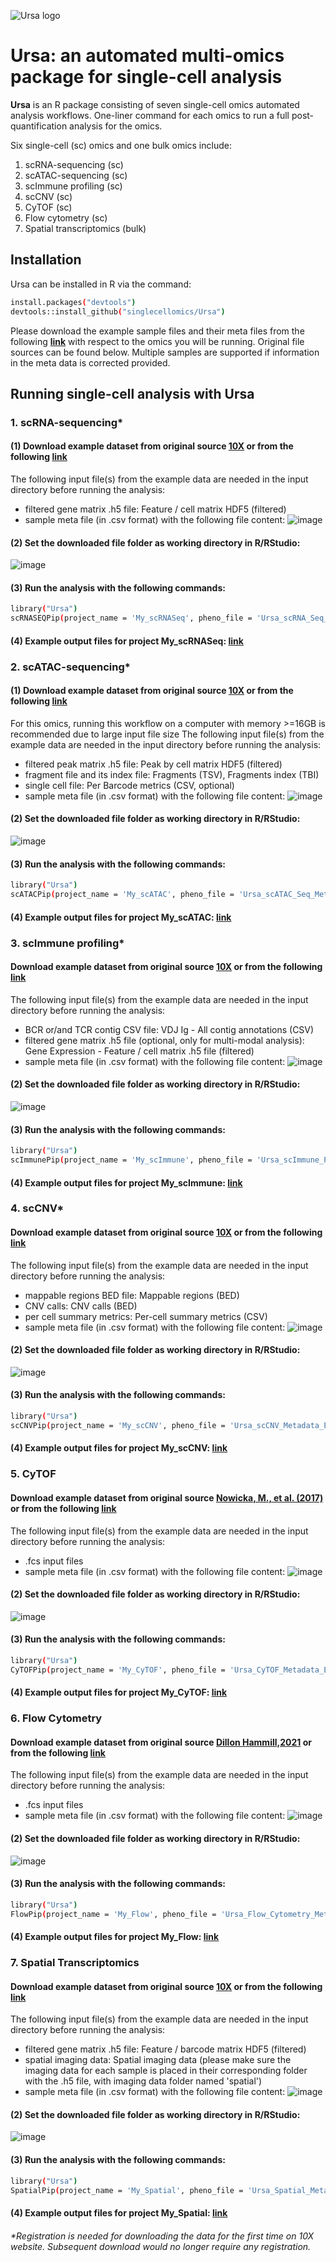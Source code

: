 ![Ursa logo](https://user-images.githubusercontent.com/5945741/165857896-912bfe07-f290-483c-bb96-d5ff21db1ab6.png)

# Ursa: an automated multi-omics package for single-cell analysis

__Ursa__ is an R package consisting of seven single-cell omics automated analysis workflows. One-liner command for each omics to run a full post-quantification analysis for the omics.

Six single-cell (sc) omics and one bulk omics include:

1. scRNA-sequencing (sc)
2. scATAC-sequencing (sc)
3. scImmune profiling (sc)
4. scCNV (sc)
5. CyTOF (sc)
6. Flow cytometry (sc)
7. Spatial transcriptomics (bulk)

## Installation

Ursa can be installed in R via the command:
```sh
install.packages("devtools")
devtools::install_github("singlecellomics/Ursa")
```
Please download the example sample files and their meta files from the following [__link__](https://www.dropbox.com/sh/zdi0554bf07spoo/AAAZNk_jsrFa53tg4CsGfU2ua?dl=0) with respect to the omics you will be running. Original file sources can be found below. Multiple samples are supported if information in the meta data is corrected provided.

## Running single-cell analysis with Ursa
### 1. scRNA-sequencing*
#### (1) Download example dataset from original source [__10X__](https://www.10xgenomics.com/resources/datasets/10k-human-pbmcs-3-v3-1-chromium-controller-3-1-high) or from the following [__link__](https://www.dropbox.com/sh/6q75ik2egtfai7q/AABkXelU7Iyz_cWmbdtSlpUMa?dl=0)
The following input file(s) from the example data are needed in the input directory before running the analysis:
- filtered gene matrix .h5 file: Feature / cell matrix HDF5 (filtered)
- sample meta file (in .csv format) with the following file content:
![image](https://user-images.githubusercontent.com/5945741/195846978-3091c9a7-c5c6-4217-a39f-1450c1c3a55e.png)
#### (2) Set the downloaded file folder as working directory in R/RStudio:
![image](https://user-images.githubusercontent.com/5945741/195845913-84d8b84f-49fd-4b50-9fd6-03622eb49958.png)
#### (3) Run the analysis with the following commands:
```sh
library("Ursa")
scRNASEQPip(project_name = 'My_scRNASeq', pheno_file = 'Ursa_scRNA_Seq_Metadata_Example.csv')
```
#### (4) Example output files for project My_scRNASeq: [__link__](https://www.dropbox.com/sh/triv03adukw2pp3/AAAYLKlcfy2zuhHSezYJ_Voca?dl=0)

### 2. scATAC-sequencing*
#### (1) Download example dataset from original source [__10X__](https://www.10xgenomics.com/resources/datasets/10k-human-pbmcs-atac-v2-chromium-controller-2-standard) or from the following [__link__](https://www.dropbox.com/sh/o5qx7coly4mp7l2/AABMSlfK2I6sIsdtkqM6Vkvja?dl=0)
For this omics, running this workflow on a computer with memory >=16GB is recommended due to large input file size
The following input file(s) from the example data are needed in the input directory before running the analysis:
- filtered peak matrix .h5 file: Peak by cell matrix HDF5 (filtered)
- fragment file and its index file: Fragments (TSV), Fragments index (TBI)
- single cell file: Per Barcode metrics (CSV, optional)
- sample meta file (in .csv format) with the following file content:
![image](https://user-images.githubusercontent.com/5945741/195842755-a8512786-e757-45de-8a16-f439bbdfd232.png)
#### (2) Set the downloaded file folder as working directory in R/RStudio:
![image](https://user-images.githubusercontent.com/5945741/195843616-03e607ec-4979-4f7a-a168-fc5341ad7576.png)
#### (3) Run the analysis with the following commands:
```sh
library("Ursa")
scATACPip(project_name = 'My_scATAC', pheno_file = 'Ursa_scATAC_Seq_Metadata_Example.csv')
```
#### (4) Example output files for project My_scATAC: [__link__](https://www.dropbox.com/sh/uwtb2gmw1vob94b/AAC4wDoYMqboF6z78roqvAr7a?dl=0)

### 3. scImmune profiling*
#### Download example dataset from original source [__10X__](https://www.10xgenomics.com/resources/datasets/human-b-cells-from-a-healthy-donor-1-k-cells-2-standard-6-0-0) or from the following [__link__](https://www.dropbox.com/sh/03q8kpp5fmzcqf5/AAAGoGxEX9Ma4EGUs762i7B6a?dl=0)
The following input file(s) from the example data are needed in the input directory before running the analysis:
- BCR or/and TCR contig CSV file: VDJ Ig - All contig annotations (CSV)
- filtered gene matrix .h5 file (optional, only for multi-modal analysis): Gene Expression - Feature / cell matrix .h5 file (filtered)
- sample meta file (in .csv format) with the following file content:
![image](https://user-images.githubusercontent.com/5945741/195844324-4956e9db-4d93-4c4e-be2c-667ab2b57309.png)
#### (2) Set the downloaded file folder as working directory in R/RStudio:
![image](https://user-images.githubusercontent.com/5945741/195845640-0a013558-6b42-4e5c-8e0e-58d7ef6198a4.png)
#### (3) Run the analysis with the following commands:
```sh
library("Ursa")
scImmunePip(project_name = 'My_scImmune', pheno_file = 'Ursa_scImmune_Profiling_Metadata_Example.csv')
```
#### (4) Example output files for project My_scImmune: [__link__](https://www.dropbox.com/sh/u2cg56duniwr890/AADNnSK4rvbdgRm4f3IUU1FYa?dl=0)

### 4. scCNV*
#### Download example dataset from original source [__10X__](https://www.10xgenomics.com/resources/datasets/breast-tissue-nuclei-section-a-2000-cells-1-standard-1-1-0) or from the following [__link__](https://www.dropbox.com/sh/jp3gc0sigvt849g/AABQnEmxfdxJidwWdCxf7pz3a?dl=0)
The following input file(s) from the example data are needed in the input directory before running the analysis:
- mappable regions BED file: Mappable regions (BED)
- CNV calls: CNV calls (BED)
- per cell summary metrics: Per-cell summary metrics (CSV)
- sample meta file (in .csv format) with the following file content:
![image](https://user-images.githubusercontent.com/5945741/195843861-b8672fc2-3b95-467b-b06e-b998dee084b9.png)
#### (2) Set the downloaded file folder as working directory in R/RStudio:
![image](https://user-images.githubusercontent.com/5945741/195844194-52d05ef9-daef-4641-89a5-fe3e6b4a1521.png)
#### (3) Run the analysis with the following commands:
```sh
library("Ursa")
scCNVPip(project_name = 'My_scCNV', pheno_file = 'Ursa_scCNV_Metadata_Example.csv')
```
#### (4) Example output files for project My_scCNV: [__link__](https://www.dropbox.com/sh/aqlc10ami53fn85/AAAnWUx0Ic4uXOx46v5-EFRga?dl=0)

### 5. CyTOF
#### Download example dataset from original source [__Nowicka, M., et al. (2017)__](http://imlspenticton.uzh.ch/robinson_lab/cytofWorkflow/PBMC8_fcs_files.zip) or from the following [__link__](https://www.dropbox.com/sh/wfn4vhauj8s8zm5/AADlEbxJ_quTyQd10cLadqQBa?dl=0)
The following input file(s) from the example data are needed in the input directory before running the analysis:
- .fcs input files
- sample meta file (in .csv format) with the following file content:
![image](https://user-images.githubusercontent.com/5945741/195842654-eaa061b0-adde-47ea-b5e1-28092ed10adc.png)
#### (2) Set the downloaded file folder as working directory in R/RStudio:
![image](https://user-images.githubusercontent.com/5945741/195840736-ee101304-4803-49e6-97e3-42cd3e78ebb1.png)
#### (3) Run the analysis with the following commands:
```sh
library("Ursa")
CyTOFPip(project_name = 'My_CyTOF', pheno_file = 'Ursa_CyTOF_Metadata_Example.csv')
```
#### (4) Example output files for project My_CyTOF: [__link__](https://www.dropbox.com/sh/f3ip2znr9enmloa/AACw4GROCndSQwuxCpnNjaTUa?dl=0)

### 6. Flow Cytometry
#### Download example dataset from original source [__Dillon Hammill,2021__](https://github.com/DillonHammill/CytoExploreRData/tree/master/inst/extdata/Activation) or from the following [__link__](https://www.dropbox.com/sh/wlypurz70knlb32/AACK-s8SjwBBispS5Y0Ylopta?dl=0)
The following input file(s) from the example data are needed in the input directory before running the analysis:
- .fcs input files
- sample meta file (in .csv format) with the following file content:
![image](https://user-images.githubusercontent.com/5945741/195842509-1229430f-9acd-4a11-b8dd-0e1983b85848.png)
#### (2) Set the downloaded file folder as working directory in R/RStudio:
![image](https://user-images.githubusercontent.com/5945741/195842219-d09218b5-c7d8-4709-a7ce-7fb8f8de0eec.png)
#### (3) Run the analysis with the following commands:
```sh
library("Ursa")
FlowPip(project_name = 'My_Flow', pheno_file = 'Ursa_Flow_Cytometry_Metadata_Example.csv')
```
#### (4) Example output files for project My_Flow: [__link__](https://www.dropbox.com/sh/pwy395cl4f4tncm/AADwMWt0_tVoNbre9Ge0xld7a?dl=0)

### 7. Spatial Transcriptomics
#### Download example dataset from original source [__10X__](https://www.10xgenomics.com/resources/datasets/human-cervical-cancer-1-standard) or from the following [__link__](https://www.dropbox.com/sh/h02jr6l0f2ox9wd/AAAYQZ681WIcI39NKkKt4hbJa?dl=0)
The following input file(s) from the example data are needed in the input directory before running the analysis:
- filtered gene matrix .h5 file: Feature / barcode matrix HDF5 (filtered)
- spatial imaging data: Spatial imaging data (please make sure the imaging data for each sample is placed in their corresponding folder with the .h5 file, with imaging data folder named 'spatial')
- sample meta file (in .csv format) with the following file content:
![image](https://user-images.githubusercontent.com/5945741/195847522-69d5aa07-aeaa-43e7-8317-fe4d83dad42e.png)
#### (2) Set the downloaded file folder as working directory in R/RStudio:
![image](https://user-images.githubusercontent.com/5945741/195847129-63e042e9-9fab-4a47-baf0-2586fe2630d1.png)
#### (3) Run the analysis with the following commands:
```sh
library("Ursa")
SpatialPip(project_name = 'My_Spatial', pheno_file = 'Ursa_Spatial_Metadata_Example.csv')
```
#### (4) Example output files for project My_Spatial: [__link__](https://www.dropbox.com/sh/i6320yizw2uo81c/AACD7zftdCswTkfY_JAON0iVa?dl=0)

###### *Registration is needed for downloading the data for the first time on 10X website. Subsequent download would no longer require any registration.
